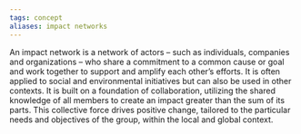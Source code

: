 ```yaml
---
tags: concept
aliases: impact networks
---
```


An impact network is a network of actors – such as individuals, companies and organizations – who share a commitment to a common cause or goal and work together to support and amplify each other’s efforts. It is often applied to social and environmental initiatives but can also be used in other contexts. It is built on a foundation of collaboration, utilizing the shared knowledge of all members to create an impact greater than the sum of its parts. This collective force drives positive change, tailored to the particular needs and objectives of the group, within the local and global context.